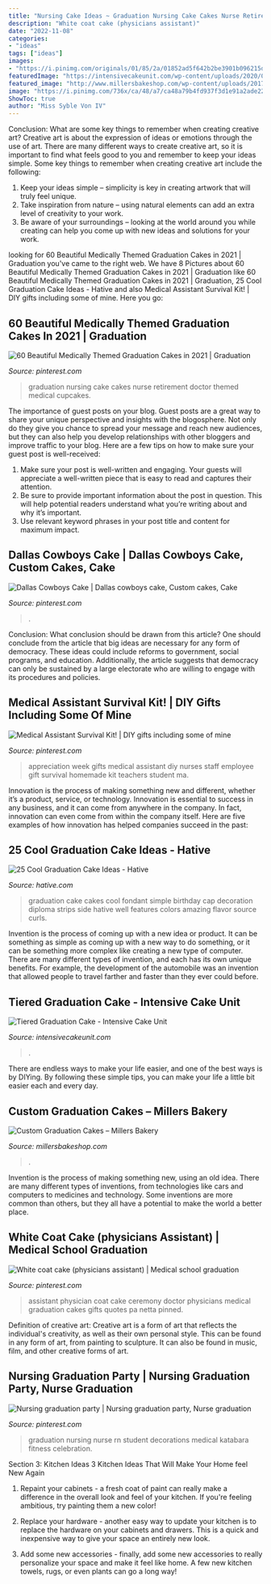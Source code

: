 ```yaml
---
title: "Nursing Cake Ideas ~ Graduation Nursing Cake Cakes Nurse Retirement Doctor Themed Medical Cupcakes"
description: "White coat cake (physicians assistant)"
date: "2022-11-08"
categories:
- "ideas"
tags: ["ideas"]
images:
- "https://i.pinimg.com/originals/01/85/2a/01852ad5f642b2be3901b096215d2b6c.jpg"
featuredImage: "https://intensivecakeunit.com/wp-content/uploads/2020/06/Oreo_grad_cake_small-562x750.jpg"
featured_image: "http://www.millersbakeshop.com/wp-content/uploads/2017/06/img_0347-773x1030.jpg"
image: "https://i.pinimg.com/736x/ca/48/a7/ca48a79b4fd937f3d1e91a2ade2265e8.jpg"
ShowToc: true
author: "Miss Syble Von IV"
---
```



Conclusion: What are some key things to remember when creating creative art?
Creative art is about the expression of ideas or emotions through the use of art. There are many different ways to create creative art, so it is important to find what feels good to you and remember to keep your ideas simple. Some key things to remember when creating creative art include the following:
1. Keep your ideas simple – simplicity is key in creating artwork that will truly feel unique.
2. Take inspiration from nature – using natural elements can add an extra level of creativity to your work.
3. Be aware of your surroundings – looking at the world around you while creating can help you come up with new ideas and solutions for your work.

	

		
looking for 60 Beautiful Medically Themed Graduation Cakes in 2021 | Graduation you've came to the right web. We have 8 Pictures about 60 Beautiful Medically Themed Graduation Cakes in 2021 | Graduation like 60 Beautiful Medically Themed Graduation Cakes in 2021 | Graduation, 25 Cool Graduation Cake Ideas - Hative and also Medical Assistant Survival Kit! | DIY gifts including some of mine. Here you go:
		
    
## 60 Beautiful Medically Themed Graduation Cakes In 2021 | Graduation

<img loading=lazy src="https://i.pinimg.com/736x/ca/48/a7/ca48a79b4fd937f3d1e91a2ade2265e8.jpg" onerror="this.onerror=null;this.src='https://tse3.mm.bing.net/th?id=OIP.puLTrBhdIjTGopDt4eCMugHaJ4&amp;pid=15.1';" alt="60 Beautiful Medically Themed Graduation Cakes in 2021 | Graduation">

_Source: pinterest.com_

>graduation nursing cake cakes nurse retirement doctor themed medical cupcakes. 

	

The importance of guest posts on your blog.
Guest posts are a great way to share your unique perspective and insights with the blogosphere. Not only do they give you chance to spread your message and reach new audiences, but they can also help you develop relationships with other bloggers and improve traffic to your blog. Here are a few tips on how to make sure your guest post is well-received: 
1. Make sure your post is well-written and engaging. Your guests will appreciate a well-written piece that is easy to read and captures their attention. 
2. Be sure to provide important information about the post in question. This will help potential readers understand what you’re writing about and why it’s important. 
3. Use relevant keyword phrases in your post title and content for maximum impact.

    
## Dallas Cowboys Cake | Dallas Cowboys Cake, Custom Cakes, Cake

<img loading=lazy src="https://i.pinimg.com/originals/f6/97/09/f69709ae400d03d2a4760c1d0edc2068.jpg" onerror="this.onerror=null;this.src='https://tse1.mm.bing.net/th?id=OIP.KYG9A5QpkaLBMCZ32FflHAHaJ4&amp;pid=15.1';" alt="Dallas Cowboys Cake | Dallas cowboys cake, Custom cakes, Cake">

_Source: pinterest.com_

>. 

	

Conclusion: What conclusion should be drawn from this article?
One should conclude from the article that big ideas are necessary for any form of democracy. These ideas could include reforms to government, social programs, and education. Additionally, the article suggests that democracy can only be sustained by a large electorate who are willing to engage with its procedures and policies.

    
## Medical Assistant Survival Kit! | DIY Gifts Including Some Of Mine

<img loading=lazy src="https://s-media-cache-ak0.pinimg.com/736x/ac/68/4c/ac684cadddec2290899640c26db374cd--nurses-week-employee-appreciation.jpg" onerror="this.onerror=null;this.src='https://tse2.mm.bing.net/th?id=OIP.u3lgpo9XAdcVrtoAeH__XAHaNI&amp;pid=15.1';" alt="Medical Assistant Survival Kit! | DIY gifts including some of mine">

_Source: pinterest.com_

>appreciation week gifts medical assistant diy nurses staff employee gift survival homemade kit teachers student ma. 

	

Innovation is the process of making something new and different, whether it’s a product, service, or technology. Innovation is essential to success in any business, and it can come from anywhere in the company. In fact, innovation can even come from within the company itself. Here are five examples of how innovation has helped companies succeed in the past:

    
## 25 Cool Graduation Cake Ideas - Hative

<img loading=lazy src="http://hative.com/wp-content/uploads/2015/04/graduation-cake-ideas/6-graduation-cake-ideas.jpg" onerror="this.onerror=null;this.src='https://tse3.mm.bing.net/th?id=OIP.iRf-riYwayx49T46ZDQPnwHaLG&amp;pid=15.1';" alt="25 Cool Graduation Cake Ideas - Hative">

_Source: hative.com_

>graduation cake cakes cool fondant simple birthday cap decoration diploma strips side hative well features colors amazing flavor source curls. 

	

Invention is the process of coming up with a new idea or product. It can be something as simple as coming up with a new way to do something, or it can be something more complex like creating a new type of computer. There are many different types of invention, and each has its own unique benefits. For example, the development of the automobile was an invention that allowed people to travel farther and faster than they ever could before.

    
## Tiered Graduation Cake - Intensive Cake Unit

<img loading=lazy src="https://intensivecakeunit.com/wp-content/uploads/2020/06/Oreo_grad_cake_small-562x750.jpg" onerror="this.onerror=null;this.src='https://tse2.mm.bing.net/th?id=OIP.W2nDEqdiCnuARrT7c7BZ_QHaJ4&amp;pid=15.1';" alt="Tiered Graduation Cake - Intensive Cake Unit">

_Source: intensivecakeunit.com_

>. 

	

There are endless ways to make your life easier, and one of the best ways is by DIYing. By following these simple tips, you can make your life a little bit easier each and every day.

    
## Custom Graduation Cakes – Millers Bakery

<img loading=lazy src="http://www.millersbakeshop.com/wp-content/uploads/2017/06/img_0347-773x1030.jpg" onerror="this.onerror=null;this.src='https://tse1.mm.bing.net/th?id=OIP.qH9RT_3Bt77RumM4TvKL1wHaJ3&amp;pid=15.1';" alt="Custom Graduation Cakes – Millers Bakery">

_Source: millersbakeshop.com_

>. 

	

Invention is the process of making something new, using an old idea. There are many different types of inventions, from technologies like cars and computers to medicines and technology. Some inventions are more common than others, but they all have a potential to make the world a better place.

    
## White Coat Cake (physicians Assistant) | Medical School Graduation

<img loading=lazy src="https://i.pinimg.com/736x/72/53/0e/72530e9ea009ff06a00c8948a0c36990--physician-assistant-white-coats.jpg" onerror="this.onerror=null;this.src='https://tse4.mm.bing.net/th?id=OIP.V756EWDwV7_CnLa0nMoTYwHaJ6&amp;pid=15.1';" alt="White coat cake (physicians assistant) | Medical school graduation">

_Source: pinterest.com_

>assistant physician coat cake ceremony doctor physicians medical graduation cakes gifts quotes pa netta pinned. 

	

Definition of creative art:
Creative art is a form of art that reflects the individual's creativity, as well as their own personal style. This can be found in any form of art, from painting to sculpture. It can also be found in music, film, and other creative forms of art.

    
## Nursing Graduation Party | Nursing Graduation Party, Nurse Graduation

<img loading=lazy src="https://i.pinimg.com/originals/01/85/2a/01852ad5f642b2be3901b096215d2b6c.jpg" onerror="this.onerror=null;this.src='https://tse4.mm.bing.net/th?id=OIP.lI1LiZZyow2dyDAGTsQgUgHaNK&amp;pid=15.1';" alt="Nursing graduation party | Nursing graduation party, Nurse graduation">

_Source: pinterest.com_

>graduation nursing nurse rn student decorations medical katabara fitness celebration. 

	

Section 3: Kitchen Ideas
3 Kitchen Ideas That Will Make Your Home feel New Again
1. Repaint your cabinets - a fresh coat of paint can really make a difference in the overall look and feel of your kitchen. If you're feeling ambitious, try painting them a new color!

2. Replace your hardware - another easy way to update your kitchen is to replace the hardware on your cabinets and drawers. This is a quick and inexpensive way to give your space an entirely new look.

3. Add some new accessories - finally, add some new accessories to really personalize your space and make it feel like home. A few new kitchen towels, rugs, or even plants can go a long way!

